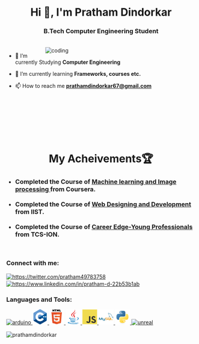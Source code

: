 <h1 align="center">Hi 👋, I'm Pratham Dindorkar</h1>
<h3 align="center">B.Tech Computer Engineering Student</h3>
<br>
<img align="right" alt="coding" width="400" src ="https://camo.githubusercontent.com/8bf6f6d78abc81fcf9c49f10649423e73ea44bc248e83aaae8759d401c829a84/68747470733a2f2f70687973696373677572756b756c2e66696c65732e776f726470726573732e636f6d2f323031392f30322f6368617261637465722d312e676966">

- 🔭 I’m currently Studying **Computer Engineering**

- 🌱 I’m currently learning **Frameworks, courses etc.**

- 📫 How to reach me **prathamdindorkar67@gmail.com**
<br><br><br><br><br><br><br><br>
<h1 align="center">My Acheivements🏆</h1>
<ul>
  <h3><li>Completed the Course of <a href="https://thingqbator.s3.ap-south-1.amazonaws.com/1632803507703_PrathamDindorkar_course_Course-Excellence-Template.pdf">Machine learning and Image processing </a> from Coursera.</li>
   <br><li>Completed the Course of <a href="https://github.com/PrathamDindorkar/PrathamDindorkar/blob/f7d2671e3416209573a788761b3af88f16078a26/Pratham%20Dindorkar.pdf">Web Designing and Development </a> from IIST.</li><br>
     <li>Completed the Course of <a href="https://github.com/PrathamDindorkar/PrathamDindorkar/blob/main/Pratham.pdf">Career Edge-Young Professionals </a> from TCS-ION.</li></h3><br>
</ul>
<h3 align="left">Connect with me:</h3>
<p align="left">
<a href="https://twitter.com/https://twitter.com/pratham49783758" target="blank"><img align="center" src="https://raw.githubusercontent.com/rahuldkjain/github-profile-readme-generator/master/src/images/icons/Social/twitter.svg" alt="https://twitter.com/pratham49783758" height="30" width="40" /></a>
<a href="https://linkedin.com/in/https://www.linkedin.com/in/pratham-d-22b53b1ab" target="blank"><img align="center" src="https://raw.githubusercontent.com/rahuldkjain/github-profile-readme-generator/master/src/images/icons/Social/linked-in-alt.svg" alt="https://www.linkedin.com/in/pratham-d-22b53b1ab" height="30" width="40" /></a>
</p>

<h3 align="left">Languages and Tools:</h3>
<p align="left"> <a href="https://www.arduino.cc/" target="_blank" rel="noreferrer"> <img src="https://cdn.worldvectorlogo.com/logos/arduino-1.svg" alt="arduino" width="40" height="40"/> </a> <a href="https://www.w3schools.com/cpp/" target="_blank" rel="noreferrer"> <img src="https://raw.githubusercontent.com/devicons/devicon/master/icons/cplusplus/cplusplus-original.svg" alt="cplusplus" width="40" height="40"/> </a> <a href="https://www.w3.org/html/" target="_blank" rel="noreferrer"> <img src="https://raw.githubusercontent.com/devicons/devicon/master/icons/html5/html5-original-wordmark.svg" alt="html5" width="40" height="40"/> </a> <a href="https://www.java.com" target="_blank" rel="noreferrer"> <img src="https://raw.githubusercontent.com/devicons/devicon/master/icons/java/java-original.svg" alt="java" width="40" height="40"/> </a> <a href="https://developer.mozilla.org/en-US/docs/Web/JavaScript" target="_blank" rel="noreferrer"> <img src="https://raw.githubusercontent.com/devicons/devicon/master/icons/javascript/javascript-original.svg" alt="javascript" width="40" height="40"/> </a> <a href="https://www.mysql.com/" target="_blank" rel="noreferrer"> <img src="https://raw.githubusercontent.com/devicons/devicon/master/icons/mysql/mysql-original-wordmark.svg" alt="mysql" width="40" height="40"/> </a> <a href="https://www.python.org" target="_blank" rel="noreferrer"> <img src="https://raw.githubusercontent.com/devicons/devicon/master/icons/python/python-original.svg" alt="python" width="40" height="40"/> </a> <a href="https://unrealengine.com/" target="_blank" rel="noreferrer"> <img src="https://raw.githubusercontent.com/kenangundogan/fontisto/036b7eca71aab1bef8e6a0518f7329f13ed62f6b/icons/svg/brand/unreal-engine.svg" alt="unreal" width="40" height="40"/> </a> </p>

<p><img align="center" src="https://github-readme-stats.vercel.app/api/top-langs?username=prathamdindorkar&show_icons=true&locale=en&layout=compact" alt="prathamdindorkar" /></p>
